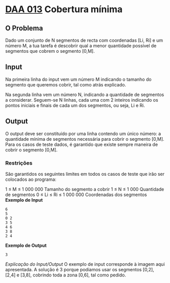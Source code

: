 # [DAA 013](https://www.dcc.fc.up.pt/~pribeiro/aulas/daa2223/problemas/daa013.html) Cobertura mínima

## O Problema
Dado um conjunto de N segmentos de recta com coordenadas [Li, Ri] e um número M, a tua tarefa é descobrir qual a menor quantidade possível de segmentos que cobrem o segmento [0,M].

## Input
Na primeira linha do input vem um número M indicando o tamanho do segmento que queremos cobrir, tal como atrás explicado.

Na segunda linha vem um número N, indicando a quantidade de segmentos a considerar. Seguem-se N linhas, cada uma com 2 inteiros indicando os pontos iniciais e finais de cada um dos segmentos, ou seja, Li e Ri.

## Output
O output deve ser constituído por uma linha contendo um único número: a quantidade mínima de segmentos necessária para cobrir o segmento [0,M]. Para os casos de teste dados, é garantido que existe sempre maneira de cobrir o segmento [0,M].

### Restrições
São garantidos os seguintes limites em todos os casos de teste que irão ser colocados ao programa:

1 ≤ M ≤ 1 000 000	   	Tamanho do segmento a cobrir
1 ≤ N ≤ 1 000	   	Quantidade de segmentos
0 ≤ Li ≤ Ri ≤ 1 000 000	   	Coordenadas dos segmentos
**Exemplo de Input**
```
6
5
0 2
3 5
4 6
3 8
2 4
```

**Exemplo de Output**
```
3
```

*Explicação do Input/Output*
O exemplo de input corresponde à imagem aqui apresentada. A solução é 3 porque podiamos usar os segmentos [0,2], [2,4] e [3,8], cobrindo toda a zona [0,6], tal como pedido.
